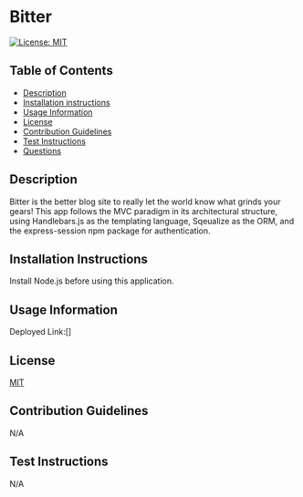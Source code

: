 # Bitter

[![License: MIT](https://img.shields.io/badge/License-MIT-yellow.svg)](https://opensource.org/licenses/MIT)

## Table of Contents
* [Description](#description)
* [Installation instructions](#installation-instructions)
* [Usage Information](#usage-information)
* [License](#license)
* [Contribution Guidelines](#contribution-guidelines)
* [Test Instructions](#test-instructions)
* [Questions](#questions)

## Description
Bitter is the better blog site to really let the world know what grinds your gears! This app follows the MVC paradigm in its architectural structure, using Handlebars.js as the templating language, Sqeualize as the ORM, and the express-session npm package for authentication. 

## Installation Instructions
Install Node.js before using this application.

## Usage Information
Deployed Link:[]

<!-- ![Bitter Screenshot](./public/assets/images/bitter-screenshot.png) -->

## License
[MIT](https://opensource.org/licenses/MIT)

## Contribution Guidelines
N/A

## Test Instructions
N/A
